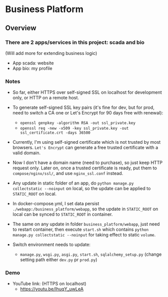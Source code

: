 # Business Platform


## Overview


### There are 2 apps/services in this project: scada and bio


(Will add more for extending business logic)
* App scada: website 
* App bio: my profile


### Notes


* So far, either HTTPS over self-signed SSL on localhost for development only, or HTTP on a remote host.
* To generate self-signed SSL key pairs (it's fine for dev, but for prod, need to switch a CA one or Let's Encrypt for 90 days free with renewal):
  * ```openssl genpkey -algorithm RSA -out ssl_private.key```
  * ```openssl req -new -x509 -key ssl_private.key -out ssl_certificate.crt -days 36500```
* Currently, I'm using self-signed certificate which is not trusted by most browsers. `Let's Encrypt` can generate a free trusted certificate with a valid domain. 
* Now I don't have a domain name (need to purchase), so just keep HTTP request only. Later on, once a trusted certificate is ready, put them to `compose/nginx/ssl/`, and use `nginx_ssl.conf` instead.


* Any update in static folder of an app, do `python manage.py collectstatic --noinput` on local, so the update can be applied to `STATIC_ROOT` on local.
* In docker-compose.yml, I set data persist `./webapp:/business_platform/webapp`, so the update in `STATIC_ROOT` on local can be synced to `STATIC_ROOT` in container.
* The same on any update in folder `business_platform/webapp`, just need to restart container, then execute `start.sh` which contains `python manage.py collectstatic --noinput` for taking effect to static `volume`.


* Switch environment needs to update:
  * `manage.py`, `wsgi.py`, `asgi.py`, `start.sh`, `sqlalchemy_setup.py` (change setting path either `dev.py` pr `prod.py`)


### Demo


* YouTube link: (HTTPS on localhost)
  * https://youtu.be/IhuqY_uwLeA

